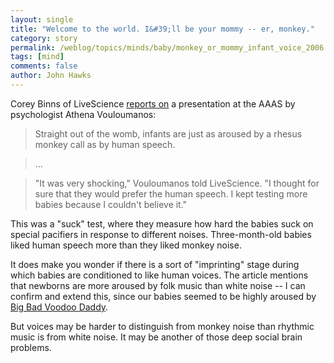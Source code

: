 ```yaml
---
layout: single 
title: "Welcome to the world. I&#39;ll be your mommy -- er, monkey." 
category: story
permalink: /weblog/topics/minds/baby/monkey_or_mommy_infant_voice_2006.html
tags: [mind] 
comments: false 
author: John Hawks 
---
```



<p>
Corey Binns of LiveScience <a href="http://www.msnbc.msn.com/id/11418262">reports on</a> a presentation at the AAAS by psychologist Athena Vouloumanos: 
</p>

<blockquote>Straight out of the womb, infants are just as aroused by a rhesus monkey call as by human speech.</blockquote>

<blockquote>...</blockquote>

<blockquote>"It was very shocking," Vouloumanos told LiveScience. "I thought for sure that they would prefer the human speech. I kept testing more babies because I couldn't believe it."</blockquote>

<p>
This was a "suck" test, where they measure how hard the babies suck on special pacifiers in response to different noises. Three-month-old babies liked human speech more than they liked monkey noise. 
</p>

<p>
It does make you wonder if there is a sort of "imprinting" stage during which babies are conditioned to like human voices. The article mentions that newborns are more aroused by folk music than white noise -- I can confirm and extend this, since our babies seemed to be highly aroused by <a href="http://www.bbvd.com/">Big Bad Voodoo Daddy</a>. 
</p>

<p>
But voices may be harder to distinguish from monkey noise than rhythmic music is from white noise. It may be another of those deep social brain problems. 
</p>

